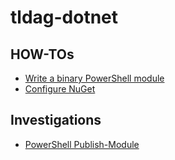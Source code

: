 # tldag-dotnet

## HOW-TOs

- [Write a binary PowerShell module](write-ps-module.html)
- [Configure NuGet](configure-nuget.html)

## Investigations

- [PowerShell Publish-Module](publish-module.html)
